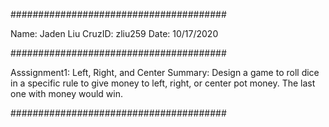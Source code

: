 


#######################################

Name: Jaden Liu
CruzID: zliu259
Date: 10/17/2020

#######################################

Asssignment1: Left, Right, and Center
Summary: Design a game to roll dice 
in a specific rule to give money to 
left, right, or center pot money. The
last one with money would win.

#######################################
